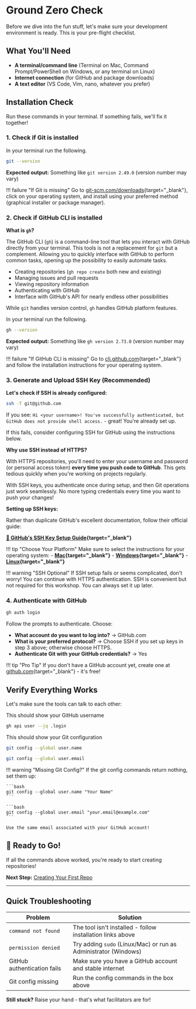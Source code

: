 # Ground Zero Check

Before we dive into the fun stuff, let's make sure your development environment is ready. This is your pre-flight checklist.

## What You'll Need

- **A terminal/command line** (Terminal on Mac, Command Prompt/PowerShell on Windows, or any terminal on Linux)
- **Internet connection** (for GitHub and package downloads)
- **A text editor** (VS Code, Vim, nano, whatever you prefer)

## Installation Check

Run these commands in your terminal. If something fails, we'll fix it together!

### 1. Check if Git is installed

In your terminal run the following.

```bash
git --version
```

**Expected output:** Something like `git version 2.49.0` (version number may vary)

!!! failure "If Git is missing"
    Go to [git-scm.com/downloads](https://git-scm.com/downloads){target="_blank"}, click on your operating system, and install using your preferred method (graphical installer or package manager).

### 2. Check if GitHub CLI is installed

**What is `gh`?**

The GitHub CLI (`gh`) is a command-line tool that lets you interact with GitHub directly from your terminal. This tools is not a replacement for `git` but a complement. Allowing you to quickly interface with GitHub to perform common tasks, opening up the possibility to easily automate tasks.

- Creating repositories (`gh repo create` both new and existing)
- Managing issues and pull requests
- Viewing repository information
- Authenticating with GitHub
- Interface with GitHub's API for nearly endless other possibilities

While `git` handles version control, `gh` handles GitHub platform features.

In your terminal run the following.

```bash
gh --version
```

**Expected output:** Something like `gh version 2.73.0` (version number may vary)

!!! failure "If GitHub CLI is missing"
    Go to [cli.github.com](https://cli.github.com){target="_blank"} and follow the installation instructions for your operating system.

### 3. Generate and Upload SSH Key (Recommended)

**Let's check if SSH is already configured:**

```bash
ssh -T git@github.com
```

If you see: `Hi <your username>! You've successfully authenticated, but GitHub does not provide shell access.` - great! You're already set up.

If this fails, consider configuring SSH for GitHub using the instructions below.

**Why use SSH instead of HTTPS?**

With HTTPS repositories, you'll need to enter your username and password (or personal access token) **every time you push code to GitHub**. This gets tedious quickly when you're working on projects regularly.

With SSH keys, you authenticate once during setup, and then Git operations just work seamlessly. No more typing credentials every time you want to push your changes!

**Setting up SSH keys:**

Rather than duplicate GitHub's excellent documentation, follow their official guide:

**[📖 GitHub's SSH Key Setup Guide](https://docs.github.com/en/authentication/connecting-to-github-with-ssh/generating-a-new-ssh-key-and-adding-it-to-the-ssh-agent){target="_blank"}**

!!! tip "Choose Your Platform"
    Make sure to select the instructions for your operating system:
    - **[Mac](https://docs.github.com/en/authentication/connecting-to-github-with-ssh/generating-a-new-ssh-key-and-adding-it-to-the-ssh-agent?platform=mac){target="_blank"}**
    - **[Windows](https://docs.github.com/en/authentication/connecting-to-github-with-ssh/generating-a-new-ssh-key-and-adding-it-to-the-ssh-agent?platform=windows){target="_blank"}**
    - **[Linux](https://docs.github.com/en/authentication/connecting-to-github-with-ssh/generating-a-new-ssh-key-and-adding-it-to-the-ssh-agent?platform=linux){target="_blank"}**

!!! warning "SSH Optional"
    If SSH setup fails or seems complicated, don't worry! You can continue with HTTPS authentication. SSH is convenient but not required for this workshop. You can always set it up later.

### 4. Authenticate with GitHub

```bash
gh auth login
```

Follow the prompts to authenticate. Choose:

- **What account do you want to log into?** → GitHub.com
- **What is your preferred protocol?** → Choose SSH if you set up keys in step 3 above; otherwise choose HTTPS.
- **Authenticate Git with your GitHub credentials?** → Yes

!!! tip "Pro Tip"
    If you don't have a GitHub account yet, create one at [github.com](https://github.com){target="_blank"} - it's free!

## Verify Everything Works

Let's make sure the tools can talk to each other:

This should show your GitHub username
```bash
gh api user --jq .login
```

This should show your Git configuration
```bash
git config --global user.name
```

```bash
git config --global user.email
```

!!! warning "Missing Git Config?"
    If the git config commands return nothing, set them up:
    
    ```bash
    git config --global user.name "Your Name"
    ```
    
    ```bash
    git config --global user.email "your.email@example.com"
    ```
    
    Use the same email associated with your GitHub account!

## 🎉 Ready to Go!

If all the commands above worked, you're ready to start creating repositories! 

**Next Step:** [Creating Your First Repo](./first-repo.md)

---

## Quick Troubleshooting

| Problem | Solution |
|---------|----------|
| `command not found` | The tool isn't installed - follow installation links above |
| `permission denied` | Try adding `sudo` (Linux/Mac) or run as Administrator (Windows) |
| GitHub authentication fails | Make sure you have a GitHub account and stable internet |
| Git config missing | Run the config commands in the box above |

**Still stuck?** Raise your hand - that's what facilitators are for!
